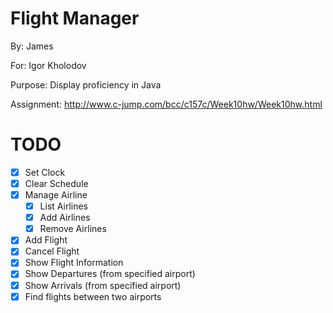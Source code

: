 Flight Manager
==============
By: James 

For: Igor Kholodov

Purpose: Display proficiency in Java

Assignment: http://www.c-jump.com/bcc/c157c/Week10hw/Week10hw.html

TODO
====
* [x] Set Clock
* [x] Clear Schedule
* [x] Manage Airline
    * [x] List Airlines
    * [x] Add Airlines
    * [x] Remove Airlines
* [x] Add Flight
* [x] Cancel Flight
* [x] Show Flight Information
* [x] Show Departures (from specified airport)
* [x] Show Arrivals (from specified airport)
* [x] Find flights between two airports
